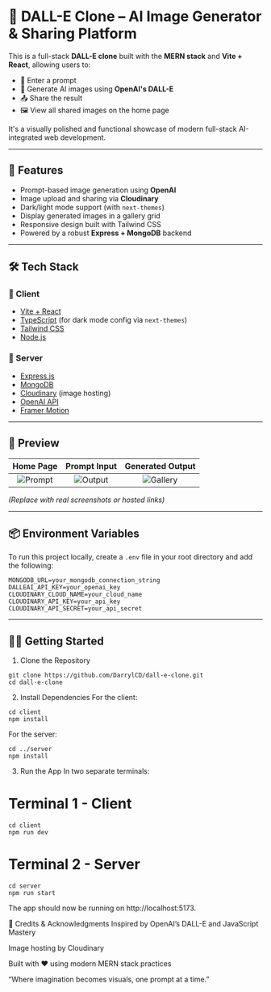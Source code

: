 # 🎨 DALL-E Clone – AI Image Generator & Sharing Platform

This is a full-stack **DALL-E clone** built with the **MERN stack** and **Vite + React**, allowing users to:

- 🧠 Enter a prompt
- 🤖 Generate AI images using **OpenAI's DALL-E**
- 📤 Share the result
- 🖼️ View all shared images on the home page

It's a visually polished and functional showcase of modern full-stack AI-integrated web development.

---

## 🚀 Features

- Prompt-based image generation using **OpenAI**
- Image upload and sharing via **Cloudinary**
- Dark/light mode support (with `next-themes`)
- Display generated images in a gallery grid
- Responsive design built with Tailwind CSS
- Powered by a robust **Express + MongoDB** backend

---

## 🛠️ Tech Stack

### 🔹 Client

- [Vite + React](https://vitejs.dev/)
- [TypeScript](https://www.typescriptlang.org/) (for dark mode config via `next-themes`)
- [Tailwind CSS](https://tailwindcss.com/)
- [Node.js](https://nodejs.org/)

### 🔹 Server

- [Express.js](https://expressjs.com/)
- [MongoDB](https://www.mongodb.com/)
- [Cloudinary](https://cloudinary.com/) (image hosting)
- [OpenAI API](https://openai.com/)
- [Framer Motion](https://www.framer.com/motion/)

---

## 📸 Preview

| Home Page | Prompt Input | Generated Output |
|:--:|:--:|:--:|
| ![Prompt](https://via.placeholder.com/300x180?text=Prompt+Input) | ![Output](https://via.placeholder.com/300x180?text=Generated+Image) | ![Gallery](https://via.placeholder.com/300x180?text=Image+Feed) |

_(Replace with real screenshots or hosted links)_

---

## 📦 Environment Variables

To run this project locally, create a `.env` file in your root directory and add the following:

```env
MONGODB_URL=your_mongodb_connection_string
DALLEAI_API_KEY=your_openai_key
CLOUDINARY_CLOUD_NAME=your_cloud_name
CLOUDINARY_API_KEY=your_api_key
CLOUDINARY_API_SECRET=your_api_secret
```

---

## 🧑‍💻 Getting Started

1. Clone the Repository
```
git clone https://github.com/DarrylCD/dall-e-clone.git
cd dall-e-clone
```
2. Install Dependencies
For the client:
```
cd client
npm install
```
For the server:
```
cd ../server
npm install
```
3. Run the App
In two separate terminals:

# Terminal 1 - Client
```
cd client
npm run dev
```
# Terminal 2 - Server
```
cd server
npm run start
```
The app should now be running on http://localhost:5173.

🧠 Credits & Acknowledgments
Inspired by OpenAI’s DALL-E and JavaScript Mastery

Image hosting by Cloudinary

Built with ❤️ using modern MERN stack practices

“Where imagination becomes visuals, one prompt at a time.”